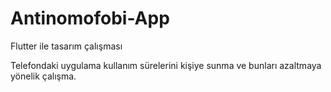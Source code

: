 # Antinomofobi-App
Flutter ile tasarım çalışması 

Telefondaki uygulama kullanım sürelerini kişiye sunma ve bunları azaltmaya yönelik çalışma.
